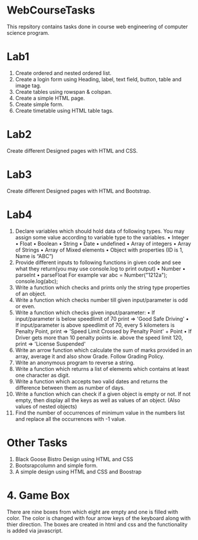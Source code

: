 # WebCourseTasks
This repsitory contains tasks done in course web engineering of computer science program.
# Lab1
1. Create ordered and nested ordered list.
2. Create a login form using Heading, label, text field, button, table and image tag.
3. Create tables using rowspan & colspan.
4. Create a simple HTML page.
5. Create simple form.
6. Create timetable using HTML table tags.
# Lab2
Create different Designed pages with HTML and CSS.
# Lab3 
Create different Designed pages with HTML and Bootstrap.
# Lab4
1. Declare variables which should hold data of following types. You may assign some
value according to variable type to the variables.
• Integer
• Float
• Boolean
• String
• Date
• undefined
• Array of integers
• Array of Strings
• Array of Mixed elements
• Object with properties (ID is 1, Name is “ABC”)
2. Provide different inputs to following functions in given code and see what they return(you may use console.log to print output)
• Number
• parseInt
• parseFloat
For example
var abc = Number("1212a");
console.log(abc);
3. Write a function which checks and prints only the string type properties of an object.
4. Write a function which checks number till given input/parameter is odd or even.
5. Write a function which checks given input/parameter:
• If input/parameter is below speedlimit of 70 print => 'Good Safe Driving'
• If input/parameter is above speedlimit of 70, every 5 kilometers is Penalty
Point, print => 'Speed Limit Crossed by Penalty Point' + Point
• If Driver gets more than 10 penalty points ie. above the speed limit 120, print
=> 'License Suspended'
6. Write an arrow function which calculate the sum of marks provided in an array, average it and also show Grade. Follow Grading Policy.
7. Write an anonymous program to reverse a string.
8. Write a function which returns a list of elements which contains at least one character as digit.
9. Write a function which accepts two valid dates and returns the difference between them as number of days.
10. Write a function which can check if a given object is empty or not. If not empty, then display all the keys as well as values of an object. (Also values of nested objects)
11. Find the number of occurrences of minimum value in the numbers list and replace all the occurrences with -1 value.
# Other Tasks
1. Black Goose Bistro Design using HTML and CSS
2. Bootsrapcolumn and simple form.
3. A simple design using HTML and CSS and Boostrap 
# 4. Game Box
There are nine boxes from which eight are empty and one is filled with color. The color is changed with four arrow keys of the keyboard along with thier direction.
The boxes are created in html and css and the functionality is added via javascript.
